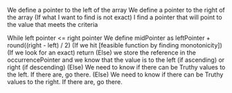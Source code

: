 We define a pointer to the left of the array
We define a pointer to the right of the array
(If what I want to find is not exact) I find a pointer that will point to the value that meets the criteria

While left pointer <= right pointer
We define midPointer as leftPointer + round((right - left) / 2)
(If we hit [feasible function by finding monotonicity])
(If we look for an exact) return
(Else) we store the reference in the occurrencePointer and we know that the value is to the left (if ascending) or right (if descending)
(Else) We need to know if there can be Truthy values to the left. If there are, go there.
(Else) We need to know if there can be Truthy values to the right. If there are, go there.
